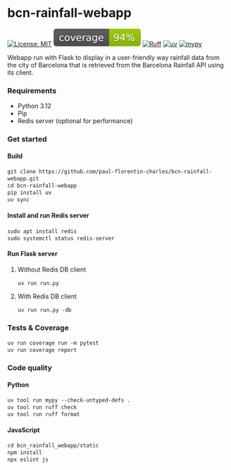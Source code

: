 # bcn-rainfall-webapp

[![License: MIT](https://img.shields.io/badge/License-MIT-yellow.svg)](https://opensource.org/licenses/MIT)
[![coverage badge](coverage.svg)](https://github.com/nedbat/coveragepy)
[![Ruff](https://img.shields.io/endpoint?url=https://raw.githubusercontent.com/astral-sh/ruff/main/assets/badge/v2.json)](https://github.com/astral-sh/ruff)
[![uv](https://img.shields.io/endpoint?url=https://raw.githubusercontent.com/astral-sh/uv/main/assets/badge/v0.json)](https://github.com/astral-sh/uv)
[![mypy](https://www.mypy-lang.org/static/mypy_badge.svg)](https://mypy-lang.org/)

Webapp run with Flask to display in a user-friendly way rainfall data from the city of Barcelona that is retrieved from
the Barcelona Rainfall API using its client.

### Requirements

- Python 3.12
- Pip
- Redis server (optional for performance)

### Get started

#### Build

```commandline
git clone https://github.com/paul-florentin-charles/bcn-rainfall-webapp.git
cd bcn-rainfall-webapp
pip install uv
uv sync
```

#### Install and run Redis server

```commandline
sudo apt install redis
sudo systemctl status redis-server
```

#### Run Flask server

1. Without Redis DB client
    ```commandline
    uv run run.py
    ```

2. With Redis DB client
    ```commandline
    uv run run.py -db
    ```

### Tests & Coverage

```commandline
uv run coverage run -m pytest
uv run coverage report
```

### Code quality

#### Python
```commandline
uv tool run mypy --check-untyped-defs .
uv tool run ruff check
uv tool run ruff format
```

#### JavaScript
```commandline
cd bcn_rainfall_webapp/static
npm install
npx eslint js
```
